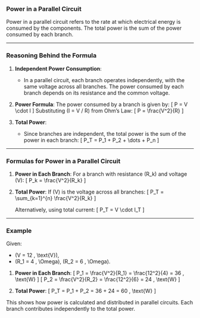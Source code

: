 ### Power in a Parallel Circuit

Power in a parallel circuit refers to the rate at which electrical energy is consumed by the components. The total power is the sum of the power consumed by each branch.

---

### Reasoning Behind the Formula

1. **Independent Power Consumption**:
   - In a parallel circuit, each branch operates independently, with the same voltage across all branches. The power consumed by each branch depends on its resistance and the common voltage.

2. **Power Formula**:
   The power consumed by a branch is given by:
   \[
   P = V \cdot I
   \]
   Substituting \(I = V / R\) from Ohm’s Law:
   \[
   P = \frac{V^2}{R}
   \]

3. **Total Power**:
   - Since branches are independent, the total power is the sum of the power in each branch:
     \[
     P_T = P_1 + P_2 + \dots + P_n
     \]

---

### Formulas for Power in a Parallel Circuit

1. **Power in Each Branch**:
   For a branch with resistance \(R_k\) and voltage \(V\):
   \[
   P_k = \frac{V^2}{R_k}
   \]

2. **Total Power**:
   If \(V\) is the voltage across all branches:
   \[
   P_T = \sum_{k=1}^{n} \frac{V^2}{R_k}
   \]

   Alternatively, using total current:
   \[
   P_T = V \cdot I_T
   \]

---

### Example

Given:
- \(V = 12 \, \text{V}\),
- \(R_1 = 4 \, \Omega\), \(R_2 = 6 \, \Omega\).

1. **Power in Each Branch**:
   \[
   P_1 = \frac{V^2}{R_1} = \frac{12^2}{4} = 36 \, \text{W}
   \]
   \[
   P_2 = \frac{V^2}{R_2} = \frac{12^2}{6} = 24 \, \text{W}
   \]

2. **Total Power**:
   \[
   P_T = P_1 + P_2 = 36 + 24 = 60 \, \text{W}
   \]

This shows how power is calculated and distributed in parallel circuits. Each branch contributes independently to the total power.

